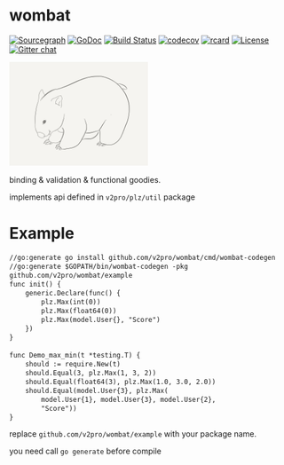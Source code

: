 # wombat

[![Sourcegraph](https://sourcegraph.com/github.com/v2pro/wombat/-/badge.svg)](https://sourcegraph.com/github.com/v2pro/wombat?badge)
[![GoDoc](http://img.shields.io/badge/go-documentation-blue.svg?style=flat-square)](http://godoc.org/github.com/v2pro/wombat)
[![Build Status](https://travis-ci.org/v2pro/wombat.svg?branch=master)](https://travis-ci.org/v2pro/wombat)
[![codecov](https://codecov.io/gh/v2pro/wombat/branch/master/graph/badge.svg)](https://codecov.io/gh/v2pro/wombat)
[![rcard](https://goreportcard.com/badge/github.com/v2pro/wombat)](https://goreportcard.com/report/github.com/v2pro/wombat)
[![License](https://img.shields.io/badge/License-Apache%202.0-blue.svg)](https://raw.githubusercontent.com/v2pro/wombat/master/LICENSE)
[![Gitter chat](https://badges.gitter.im/gitterHQ/gitter.png)](https://gitter.im/v2pro/Lobby)

<img src="wombat.png" width="250">

binding &amp; validation &amp; functional goodies. 

implements api defined in `v2pro/plz/util` package

# Example

```golang
//go:generate go install github.com/v2pro/wombat/cmd/wombat-codegen
//go:generate $GOPATH/bin/wombat-codegen -pkg github.com/v2pro/wombat/example
func init() {
	generic.Declare(func() {
		plz.Max(int(0))
		plz.Max(float64(0))
		plz.Max(model.User{}, "Score")
	})
}

func Demo_max_min(t *testing.T) {
	should := require.New(t)
	should.Equal(3, plz.Max(1, 3, 2))
	should.Equal(float64(3), plz.Max(1.0, 3.0, 2.0))
	should.Equal(model.User{3}, plz.Max(
		model.User{1}, model.User{3}, model.User{2},
		"Score"))
}
```

replace `github.com/v2pro/wombat/example` with your package name. 

you need call `go generate` before compile